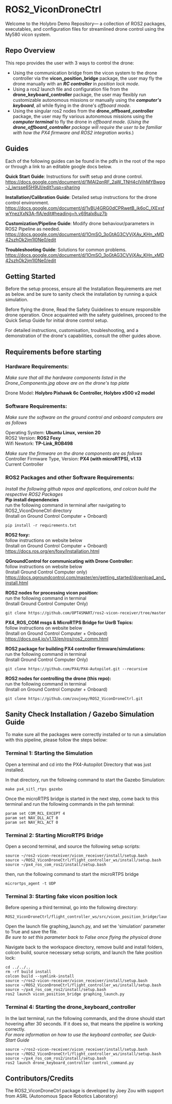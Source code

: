 # ROS2_ViconDroneCtrl

Welcome to the Holybro Demo Repository— a collection of ROS2 packages, executables, and configuration files for streamlined drone control using the My580 vicon system. 

## Repo Overview

This repo provides the user with 3 ways to control the drone:
- Using the communication bridge from the vicon system to the drone controller via the **vicon_position_bridge** package, the user may fly the drone manually with an ***RC controller*** in *position lock mode*.
- Using a ros2 launch file and configuration file from the **drone_keyboard_controller** package, the user may flexibly run customizable autonomous missions or manually using the ***computer's keyboard***, all while flying in the drone's *offboard mode*.
- Using the singular ros2 nodes from the **drone_offboard_controller** package, the user may fly various autonomous missions using the ***computer terminal*** to fly the drone in *offboard mode*. 
(*Using the **drone_offboard_controller** package will require the user to be familiar with how the PX4 firmware and ROS2 integration works.*)
## Guides
Each of the following guides can be found in the pdfs in the root of the repo or through a link to an editable google docs below.

**Quick Start Guide**: Instructions for swift setup and drone control.  
https://docs.google.com/document/d/1MAl2qnRF_2aW_TNH4cIVihMYBwpg-J_iwrsse65H9UI/edit?usp=sharing 

**Installation/Calibration Guide**: Detailed setup instructions for the drone control 
environment.  
https://docs.google.com/document/d/1vBU4GRG0dCPRwetB_ik6oC_IXExsfwYnezXxN3A-flA/edit#heading=h.v69talx8uz7b 

**Customization/Pipeline Guide**: Modify drone behaviour/parameters in ROS2 Pipeline as needed.  
https://docs.google.com/document/d/1OmSO_3oGtAG3CVVjXAy_KHn_xMD42szhOk2jm1l0Ne0/edit

**Troubleshooting Guide**: Solutions for common problems.  
https://docs.google.com/document/d/1OmSO_3oGtAG3CVVjXAy_KHn_xMD42szhOk2jm1l0Ne0/edit
## Getting Started

Before the setup process, ensure all the Installation Requirements are met as below. and be sure to sanity check the installation by running a quick simulation. 

Before flying the drone, Read the Safety Guidelines to ensure responsible drone operation. Once acquainted with the safety guidelines, proceed to the Quick Setup Guide for initial drone control setup.

For detailed instructions, customisation, troubleshooting, and a demonstration of the drone's capabilities, consult the other guides above.

## Requirements before starting 
### Hardware Requirements:
*Make sure that all the hardware components listed in the Drone_Components.jpg above are on the drone's top plate*  

Drone Model: **Holybro Pixhawk 6c Controller, Holybro x500 v2 model**

### Software Requirements: 
*Make sure the software on the ground control and onboard computers are as follows*   

Operating System: **Ubuntu Linux, version 20**  
ROS2 Version: **ROS2 Foxy**  
Wifi Newtork: **TP-Link_ROB498**

*Make sure the firmware on the drone components are as follows*   
Controller Firmware Type, Version: **PX4 (with microRTPS), v1.13**  
Current Controller

### ROS2 Packages and other Software Requirements:  
*Install the following github repos and applications, and colcon build the respective ROS2 Packages*  
**Pip install dependencies**  
run the following command in terminal after navigating to ROS2_ViconDroneCtrl directory  
(Install on Ground Control Computer + Onboard)  
```
pip install -r requirements.txt
```  
**ROS2 foxy:**  
follow instructions on website below  
(Install on Ground Control Computer + Onboard)  
https://docs.ros.org/en/foxy/Installation.html 

**QGroundControl for communicating with Drone Controller:**  
follow instructions on website below  
(Install Ground Control Computer only)
https://docs.qgroundcontrol.com/master/en/getting_started/download_and_install.html    

**ROS2 nodes for processing vicon position:**  
run the following command in terminal  
(Install Ground Control Computer Only)
```
git clone https://github.com/OPT4SMART/ros2-vicon-receiver/tree/master
```    
**PX4_ROS_COM msgs & MicroRTPS Bridge for UorB Topics:**  
follow instructions on website below  
(Install on Ground Control Computer + Onboard)  
https://docs.px4.io/v1.13/en/ros/ros2_comm.html  

**ROS2 package for building PX4 controller firmware/simulations:**  
run the following command in terminal  
(Install Ground Control Computer Only)

```
git clone https://github.com/PX4/PX4-Autopilot.git --recursive
```   
**ROS2 nodes for controlling the drone (this repo):**  
run the following command in terminal  
(Install on Ground Control Computer + Onboard)  
```
git clone https://github.com/zoujoey/ROS2_ViconDroneCtrl.git
```    

## Sanity Check Installation / Gazebo Simulation Guide
To make sure all the packages were correctly installed or to run a simulation with this pipeline, please follow the steps below:

### Terminal 1: Starting the Simulation
Open a terminal and cd into the PX4-Autopilot Directory that was just installed.

In that directory, run the following command to start the Gazebo Simulation:

```
make px4_sitl_rtps gazebo
```
Once the microRTPS bridge is started in the next step, come back to this terminal and run the following commands in the pxh terminal:
```
param set COM_RCL_EXCEPT 4
param set NAV_DLL_ACT 0
param set NAV_RCL_ACT 0
```

### Terminal 2: Starting MicroRTPS Bridge
Open a second terminal, and source the following setup scripts:

```
source ~/ros2-vicon-receiver/vicon_receiver/install/setup.bash
source ~/ROS2_ViconDroneCtrl/flight_controller_ws/install/setup.bash
source ~/px4_ros_com_ros2/install/setup.bash
```
then, run the following command to start the microRTPS bridge
```
micrortps_agent -t UDP
```

### Terminal 3: Starting fake vicon position lock
Before opening a third terminal, go into the following directory:
```
ROS2_ViconDroneCtrl/flight_controller_ws/src/vicon_position_bridge/launch
```
Open the launch file graphing_launch.py, and set the 'simulation' parameter to True and save the file.   
*Be sure to set this parameter back to False once flying the physical drone*

Navigate back to the workspace directory, remove build and install folders, colcon build, source necessary setup scripts, and launch the fake position lock:
```
cd ../../..
rm -rf build install
colcon build --symlink-install
source ~/ros2-vicon-receiver/vicon_receiver/install/setup.bash
source ~/ROS2_ViconDroneCtrl/flight_controller_ws/install/setup.bash
source ~/px4_ros_com_ros2/install/setup.bash
ros2 launch vicon_position_bridge graphing_launch.py
```

### Terminal 4: Starting the drone_keyboard_controller
In the last terminal, run the following commands, and the drone should start hovering after 30 seconds. If it does so, that means the pipeline is working correctly.  
*For more information on how to use the keyboard controller, see Quick-Start Guide*
```
source ~/ros2-vicon-receiver/vicon_receiver/install/setup.bash
source ~/ROS2_ViconDroneCtrl/flight_controller_ws/install/setup.bash
source ~/px4_ros_com_ros2/install/setup.bash
ros2 launch drone_keyboard_controller control_command.py
```
## Contributors/Credits

The ROS2_ViconDroneCtrl package is developed by Joey Zou with support from ASRL (Autonomous Space Robotics Laboratory)
